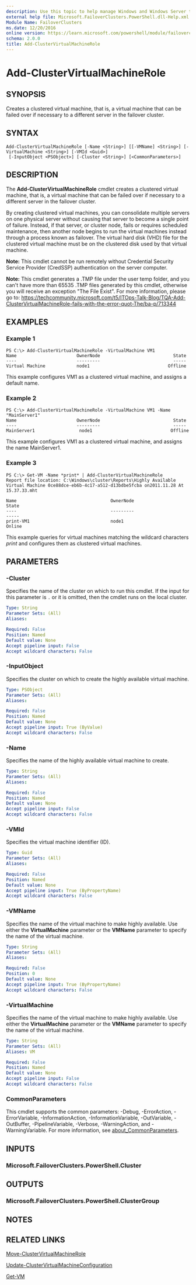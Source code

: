```yaml
---
description: Use this topic to help manage Windows and Windows Server technologies with Windows PowerShell.
external help file: Microsoft.FailoverClusters.PowerShell.dll-Help.xml
Module Name: FailoverClusters
ms.date: 12/20/2016
online version: https://learn.microsoft.com/powershell/module/failoverclusters/add-clustervirtualmachinerole?view=windowsserver2022-ps&wt.mc_id=ps-gethelp
schema: 2.0.0
title: Add-ClusterVirtualMachineRole
---
```


# Add-ClusterVirtualMachineRole

## SYNOPSIS
Creates a clustered virtual machine, that is, a virtual machine that can be failed over if necessary to a different server in the failover cluster.

## SYNTAX

```
Add-ClusterVirtualMachineRole [-Name <String>] [[-VMName] <String>] [-VirtualMachine <String>] [-VMId <Guid>]
 [-InputObject <PSObject>] [-Cluster <String>] [<CommonParameters>]
```

## DESCRIPTION
The **Add-ClusterVirtualMachineRole** cmdlet creates a clustered virtual machine, that is, a virtual machine that can be failed over if necessary to a different server in the failover cluster.

By creating clustered virtual machines, you can consolidate multiple servers on one physical server without causing that server to become a single point of failure.
Instead, if that server, or cluster node, fails or requires scheduled maintenance, then another node begins to run the virtual machines instead through a process known as failover.
The virtual hard disk (VHD) file for the clustered virtual machine must be on the clustered disk used by that virtual machine.

**Note:** This cmdlet cannot be run remotely without Credential Security Service Provider (CredSSP) authentication on the server computer.

**Note:** This cmdlet generates a .TMP file under the user temp folder, and you can't have more than 65535 .TMP files generated by this cmdlet, otherwise you will receive an exception "The File Exist". For more information, please go to: https://techcommunity.microsoft.com/t5/ITOps-Talk-Blog/TQA-Add-ClusterVirtualMachineRole-fails-with-the-error-quot-The/ba-p/713344


## EXAMPLES

### Example 1
```
PS C:\> Add-ClusterVirtualMachineRole -VirtualMachine VM1
Name                       OwnerNode                            State 
----                       ---------                            ----- 
Virtual Machine            node1                              Offline
```

This example configures VM1 as a clustered virtual machine, and assigns a default name.

### Example 2
```
PS C:\> Add-ClusterVirtualMachineRole -VirtualMachine VM1 -Name "MainServer1"
Name                       OwnerNode                            State 
----                       ---------                            ----- 
MainServer1                 node1                              Offline
```

This example configures VM1 as a clustered virtual machine, and assigns the name MainServer1.

### Example 3
```
PS C:\> Get-VM -Name *print* | Add-ClusterVirtualMachineRole
Report file location: C:\Windows\cluster\Reports\Highly Available Virtual Machine 0ce88dce-eb6b-4c17-a512-d13bdbe5fcba on2011.11.28 At 15.37.33.mht 
 
Name                                    OwnerNode                               State 
----                                    ---------                               ----- 
print-VM1                               node1                                   Online
```

This example queries for virtual machines matching the wildcard characters *print* and configures them as clustered virtual machines.

## PARAMETERS

### -Cluster
Specifies the name of the cluster on which to run this cmdlet.
If the input for this parameter is `.` or it is omitted, then the cmdlet runs on the local cluster.

```yaml
Type: String
Parameter Sets: (All)
Aliases: 

Required: False
Position: Named
Default value: None
Accept pipeline input: False
Accept wildcard characters: False
```

### -InputObject
Specifies the cluster on which to create the highly available virtual machine.

```yaml
Type: PSObject
Parameter Sets: (All)
Aliases: 

Required: False
Position: Named
Default value: None
Accept pipeline input: True (ByValue)
Accept wildcard characters: False
```

### -Name
Specifies the name of the highly available virtual machine to create.

```yaml
Type: String
Parameter Sets: (All)
Aliases: 

Required: False
Position: Named
Default value: None
Accept pipeline input: False
Accept wildcard characters: False
```

### -VMId
Specifies the virtual machine identifier (ID).

```yaml
Type: Guid
Parameter Sets: (All)
Aliases: 

Required: False
Position: Named
Default value: None
Accept pipeline input: True (ByPropertyName)
Accept wildcard characters: False
```

### -VMName
Specifies the name of the virtual machine to make highly available.
Use either the **VirtualMachine** parameter or the **VMName** parameter to specify the name of the virtual machine.

```yaml
Type: String
Parameter Sets: (All)
Aliases: 

Required: False
Position: 0
Default value: None
Accept pipeline input: True (ByPropertyName)
Accept wildcard characters: False
```

### -VirtualMachine
Specifies the name of the virtual machine to make highly available.
Use either the **VirtualMachine** parameter or the **VMName** parameter to specify the name of the virtual machine.

```yaml
Type: String
Parameter Sets: (All)
Aliases: VM

Required: False
Position: Named
Default value: None
Accept pipeline input: False
Accept wildcard characters: False
```

### CommonParameters
This cmdlet supports the common parameters: -Debug, -ErrorAction, -ErrorVariable, -InformationAction, -InformationVariable, -OutVariable, -OutBuffer, -PipelineVariable, -Verbose, -WarningAction, and -WarningVariable. For more information, see [about_CommonParameters](https://go.microsoft.com/fwlink/?LinkID=113216).

## INPUTS

### Microsoft.FailoverClusters.PowerShell.Cluster

## OUTPUTS

### Microsoft.FailoverClusters.PowerShell.ClusterGroup

## NOTES

## RELATED LINKS

[Move-ClusterVirtualMachineRole](./Move-ClusterVirtualMachineRole.md)

[Update-ClusterVirtualMachineConfiguration](./Update-ClusterVirtualMachineConfiguration.md)

[Get-VM](../Hyper-V/Get-VM.md)

